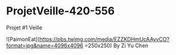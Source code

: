 # ProjetVeille-420-556
Projet #1 Veille

![PaimonEat](https://pbs.twimg.com/media/EZZKDHmUcAAyvCO?format=jpg&name=4096x4096 =250x250)
By Zi Yu Chen
